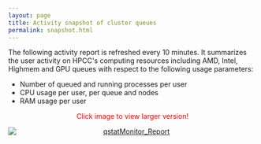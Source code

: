 ```yaml
---
layout: page
title: Activity snapshot of cluster queues
permalink: snapshot.html
---
```


The following activity report is refreshed every 10 minutes. It summarizes the user activity on HPCC's computing resources including AMD, Intel, Highmem and GPU queues with
respect to the following usage parameters:

* Number of queued and running processes per user
* CPU usage per user, per queue and nodes
* RAM usage per user

<p style="text-align: center;"><font color="red">Click image to view larger version!</font></p>

<div><a href="http://biocluster.bioinfo.ucr.edu/~tgirke/qstatMonitorWeb.png"><img alt="qstatMonitor_Report" border="0" src="http://biocluster.bioinfo.ucr.edu/~tgirke/qstatMonitorWeb.png" style="display:block;margin-right:auto;margin-left:auto;text-align:center;"></a></div>

